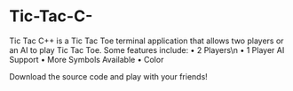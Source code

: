 # Tic-Tac-C-
Tic Tac C++ is a Tic Tac Toe terminal application that allows two players or an AI to play Tic Tac Toe. Some features include:
• 2 Players\n
• 1 Player AI Support
• More Symbols Available
• Color

Download the source code and play with your friends!
